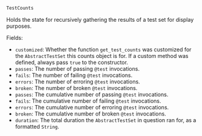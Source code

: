 ```julia
TestCounts
```

Holds the state for recursively gathering the results of a test set for display purposes.

Fields:

  * `customized`: Whether the function `get_test_counts` was customized for the `AbstractTestSet`               this counts object is for. If a custom method was defined, always pass `true`               to the constructor.
  * `passes`: The number of passing `@test` invocations.
  * `fails`: The number of failing `@test` invocations.
  * `errors`: The number of erroring `@test` invocations.
  * `broken`: The number of broken `@test` invocations.
  * `passes`: The cumulative number of passing `@test` invocations.
  * `fails`: The cumulative number of failing `@test` invocations.
  * `errors`: The cumulative number of erroring `@test` invocations.
  * `broken`: The cumulative number of broken `@test` invocations.
  * `duration`: The total duration the `AbstractTestSet` in question ran for, as a formatted `String`.
